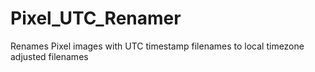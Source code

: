 # Pixel_UTC_Renamer
Renames Pixel images with UTC timestamp filenames to local timezone adjusted filenames
